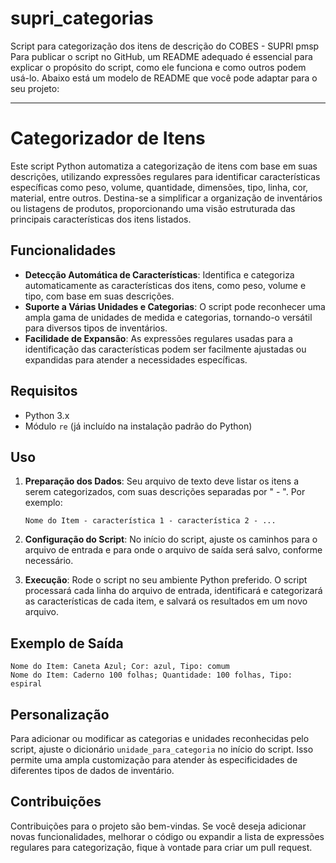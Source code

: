 # supri_categorias
Script para categorização dos itens de descrição do COBES - SUPRI pmsp
Para publicar o script no GitHub, um README adequado é essencial para explicar o propósito do script, como ele funciona e como outros podem usá-lo. Abaixo está um modelo de README que você pode adaptar para o seu projeto:

---

# Categorizador de Itens

Este script Python automatiza a categorização de itens com base em suas descrições, utilizando expressões regulares para identificar características específicas como peso, volume, quantidade, dimensões, tipo, linha, cor, material, entre outros. Destina-se a simplificar a organização de inventários ou listagens de produtos, proporcionando uma visão estruturada das principais características dos itens listados.

## Funcionalidades

- **Detecção Automática de Características**: Identifica e categoriza automaticamente as características dos itens, como peso, volume e tipo, com base em suas descrições.
- **Suporte a Várias Unidades e Categorias**: O script pode reconhecer uma ampla gama de unidades de medida e categorias, tornando-o versátil para diversos tipos de inventários.
- **Facilidade de Expansão**: As expressões regulares usadas para a identificação das características podem ser facilmente ajustadas ou expandidas para atender a necessidades específicas.

## Requisitos

- Python 3.x
- Módulo `re` (já incluído na instalação padrão do Python)

## Uso

1. **Preparação dos Dados**: Seu arquivo de texto deve listar os itens a serem categorizados, com suas descrições separadas por " - ". Por exemplo:
   
   ```
   Nome do Item - característica 1 - característica 2 - ...
   ```

2. **Configuração do Script**: No início do script, ajuste os caminhos para o arquivo de entrada e para onde o arquivo de saída será salvo, conforme necessário.

3. **Execução**: Rode o script no seu ambiente Python preferido. O script processará cada linha do arquivo de entrada, identificará e categorizará as características de cada item, e salvará os resultados em um novo arquivo.

## Exemplo de Saída

```
Nome do Item: Caneta Azul; Cor: azul, Tipo: comum
Nome do Item: Caderno 100 folhas; Quantidade: 100 folhas, Tipo: espiral
```

## Personalização

Para adicionar ou modificar as categorias e unidades reconhecidas pelo script, ajuste o dicionário `unidade_para_categoria` no início do script. Isso permite uma ampla customização para atender às especificidades de diferentes tipos de dados de inventário.

## Contribuições

Contribuições para o projeto são bem-vindas. Se você deseja adicionar novas funcionalidades, melhorar o código ou expandir a lista de expressões regulares para categorização, fique à vontade para criar um pull request.
